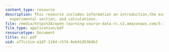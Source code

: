 ```yaml
---
content_type: resource
description: This resource includes information on introduction,the essence of ESR,
  experimental section, and calculations.
file: /media/https%3A/open-learning-course-data-rc.s3.amazonaws.com/5-33-advanced-chemical-experimentation-and-instrumentation-fall-2007/a77cc1cea1d7119dc5746eb42d5364b3_esr.pdf
file_type: application/pdf
resourcetype: Document
title: esr.pdf
uid: a77cc1ce-a1d7-119d-c574-6eb42d5364b3
---
```

